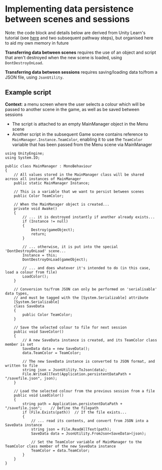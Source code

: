# Implementing data persistence between scenes and sessions
Note: the code block and details below are derived from Unity Learn's tutorial (see [here](https://learn.unity.com/tutorial/676202a9edbc2a019fcfe5bc?uv=6&pathwayId=5f7e17e1edbc2a5ec21a20af&missionId=5f751af7edbc2a0022cdbbb6) and two subsequent pathway steps), but organised here to aid my own memory in future

**Transferring data between scenes** requires the use of an object and script that aren't destroyed when the new scene is loaded, using `DontDestroyOnLoad`.

**Transferring data between sessions** requires saving/loading data to/from a JSON file, using `JsonUtility`.

## Example script
**Context**: a menu screen where the user selects a colour which will be passed to another scene in the game, as well as be saved between sessions
* The script is attached to an empty MainManager object in the Menu scene
* Another script in the subsequent Game scene contains reference to `MainManager.Instance.TeamColor`, enabling it to use the `TeamColor` variable that has been passed from the Menu scene via MainManager

```
using UnityEngine;
using System.IO;

public class MainManager : MonoBehaviour
{
	// All values stored in the MainManager class will be shared across all instances of MainManager
	public static MainManager Instance;

	// This is a variable that we want to persist between scenes
	public Color TeamColor;

	// When the MainManager object is created...
	private void Awake()
	{
		// ... it is destroyed instantly if another already exists...
		if (Instance != null)
		{
			Destroy(gameObject);
			return;
		}

		// ... otherwise, it is put into the special 'DontDestroyOnLoad' scene...
		Instance = this;
		DontDestroyOnLoad(gameObject);

		// ... and does whatever it's intended to do (in this case, load a colour from file)
		LoadColor();
	}

	// Conversion to/from JSON can only be performed on 'serialisable' data types,
	// and must be tagged with the [System.Serializable] attribute
	[System.Serializable]
	class SaveData
	{
		public Color TeamColor;
	}

	// Save the selected colour to file for next session
	public void SaveColor()
	{
		// A new SaveData instance is created, and its TeamColor class member is set
		SaveData data = new SaveData();
		data.TeamColor = TeamColor;

		// The new SaveData instance is converted to JSON format, and written to file
		string json = JsonUtility.ToJson(data);
		File.WriteAllText(Application.persistentDataPath + "/savefile.json", json);
	}

	// Load the selected colour from the previous session from a file
	public void LoadColor()
	{
		string path = Application.persistentDataPath + "/savefile.json";	// Define the filepath
		if (File.Exists(path))	// If the file exists...
		{
			// ... read its contents, and convert from JSON into a SaveData instance
			string json = File.ReadAllText(path);
			SaveData data = JsonUtility.FromJson<SaveData>(json);

			// Set the TeamColor variable of MainManager to the TeamColor class member of the new SaveData instance
			TeamColor = data.TeamColor;
		}
	}
}

```